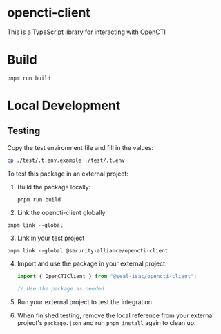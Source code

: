# opencti-client

This is a TypeScript library for interacting with OpenCTI

# Build

`pnpm run build`

# Local Development

## Testing

Copy the test environment file and fill in the values:

```bash
cp ./test/.t.env.example ./test/.t.env
```

To test this package in an external project:

1. Build the package locally:

    ```
    pnpm run build
    ```

2. Link the opencti-client globally

`pnpm link --global`

3. Link in your test project

`pnpm link --global @security-alliance/opencti-client`

4. Import and use the package in your external project:

    ```typescript
    import { OpenCTIClient } from "@seal-isac/opencti-client";

    // Use the package as needed
    ```

5. Run your external project to test the integration.

6. When finished testing, remove the local reference from your external project's `package.json` and run `pnpm install` again to clean up.
